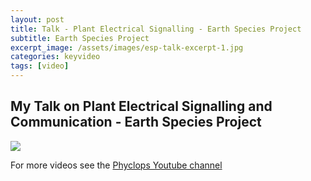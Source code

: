 ```yaml
---
layout: post
title: Talk - Plant Electrical Signalling - Earth Species Project
subtitle: Earth Species Project
excerpt_image: /assets/images/esp-talk-excerpt-1.jpg
categories: keyvideo
tags: [video]
---
```



## My Talk on Plant Electrical Signalling and Communication - Earth Species Project

![](//www.youtube.com/watch?v=m29lw--FR68)

For more videos see the [Phyclops Youtube channel](https://www.youtube.com/@phyclopsphyclops)
